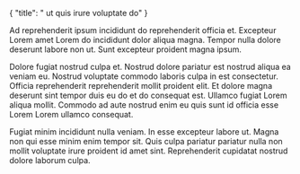 {
  "title": " ut quis irure voluptate do"
}

Ad reprehenderit ipsum incididunt do reprehenderit officia et. Excepteur Lorem amet Lorem do incididunt dolor aliqua magna. Tempor nulla dolore deserunt labore non ut. Sunt excepteur proident magna ipsum.

Dolore fugiat nostrud culpa et. Nostrud dolore pariatur est nostrud aliqua ea veniam eu. Nostrud voluptate commodo laboris culpa in est consectetur. Officia reprehenderit reprehenderit mollit proident elit. Et dolore magna deserunt sint tempor duis eu do et do consequat est. Ullamco fugiat Lorem aliqua mollit. Commodo ad aute nostrud enim eu quis sunt id officia esse Lorem Lorem ullamco consequat.

Fugiat minim incididunt nulla veniam. In esse excepteur labore ut. Magna non qui esse minim enim tempor sit. Quis culpa pariatur pariatur nulla non mollit voluptate irure proident id amet sint. Reprehenderit cupidatat nostrud dolore laborum culpa.